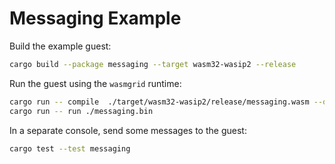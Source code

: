 # Messaging Example

Build the example guest:

```bash
cargo build --package messaging --target wasm32-wasip2 --release
```

Run the guest using the `wasmgrid` runtime:

```bash
cargo run -- compile  ./target/wasm32-wasip2/release/messaging.wasm --output ./messaging.bin
cargo run -- run ./messaging.bin
```

In a separate console, send some messages to the guest:

```bash
cargo test --test messaging
```
